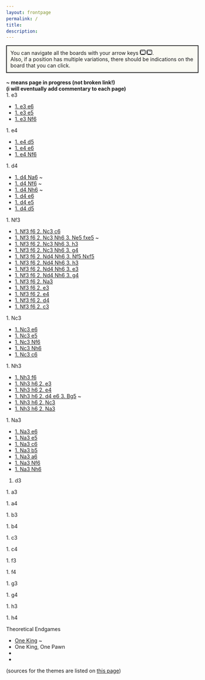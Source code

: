 ```yaml
---
layout: frontpage
permalink: /
title: 
description: 
---
```


<div style="border: 2px groove black; padding: 0.7em; background: #fafaf3; position: inline-block; margin: 0 auto; width: 500px;">
  <div style="text-align: left;">
    <div>You can navigate all the boards with your arrow keys <img src="images/arrowkeys.jpg" style="height: 1em;" alt="left and right arrow keys">.</div>
    <div>Also, if a position has multiple variations, there should be indications on the board that you can click.</div>
  </div>
</div>

<br/>
<strong>~ means page in progress (not broken link!)</strong>
<br />
<strong>(i will eventually add commentary to each page)</strong>

<div class="page-list">
1. e3
  <ul>
    <li><a href="/1-e3-e6">1. e3 e6</a></li>
    <li><a href="/1-e3-e5">1. e3 e5</a></li>
    <li><a href="/1-e3-Nf6">1. e3 <span class="figurine">N</span>f6</a></li>
  </ul>
1. e4
  <ul>
    <li><a href="/1-e4-d5">1. e4 d5</a></li>
    <li><a href="/1-e4-e6">1. e4 e6</a></li>
    <li><a href="/1-e4-Nf6">1. e4 <span class="figurine">N</span>f6</a></li>
  </ul>
1. d4
  <ul>
    <li><a href="/1-d4-Na6">1. d4 <span class="figurine">N</span>a6</a> ~</li>
    <li><a href="/1-d4-Nf6">1. d4 <span class="figurine">N</span>f6</a> ~</li>
    <li><a href="/1-d4-Nh6">1. d4 <span class="figurine">N</span>h6</a> ~</li>
    <li><a href="/1-d4-e6">1. d4 e6</a></li>
    <li><a href="/1-d4-e5">1. d4 e5</a></li>
    <li><a href="/1-d4-d5">1. d4 d5</a></li>
  </ul>
1. <span class="figurine">N</span>f3
  <ul>
    <li><a href="/1-Nf3-f6-2-Nc3-c6">1. <span class="figurine">N</span>f3 f6 2. <span class="figurine">N</span>c3 c6</a></li>
    <li><a href="/1-Nf3-f6-2-Nc3-Nh6-3-Ne5-fxe5">1. <span class="figurine">N</span>f3 f6 2. <span class="figurine">N</span>c3 <span class="figurine">N</span>h6 3. <span class="figurine">N</span>e5 fxe5</a> ~</li>
    <li><a href="/1-Nf3-f6-2-Nc3-Nh6-3-h3">1. <span class="figurine">N</span>f3 f6 2. <span class="figurine">N</span>c3 <span class="figurine">N</span>h6 3. h3</a></li>
    <li><a href="/1-Nf3-f6-2-Nc3-Nh6-3-g4">1. <span class="figurine">N</span>f3 f6 2. <span class="figurine">N</span>c3 <span class="figurine">N</span>h6 3. g4</a></li>
    <li><a href="/1-Nf3-f6-2-Nd4-Nh6-3-Nf5-Nxf5">1. <span class="figurine">N</span>f3 f6 2. <span class="figurine">N</span>d4 <span class="figurine">N</span>h6 3. <span class="figurine">N</span>f5 <span class="figurine">N</span>xf5</a></li>
    <li><a href="/1-Nf3-f6-2-Nd4-Nh6-3-h3">1. <span class="figurine">N</span>f3 f6 2. <span class="figurine">N</span>d4 <span class="figurine">N</span>h6 3. h3</a></li>
    <li><a href="/1-Nf3-f6-2-Nd4-Nh6-3-e3">1. <span class="figurine">N</span>f3 f6 2. <span class="figurine">N</span>d4 <span class="figurine">N</span>h6 3. e3</a></li>
    <li><a href="/1-Nf3-f6-2-Nd4-Nh6-3-g4">1. <span class="figurine">N</span>f3 f6 2. <span class="figurine">N</span>d4 <span class="figurine">N</span>h6 3. g4</a></li>
    <li><a href="/1-Nf3-f6-2-Na3">1. <span class="figurine">N</span>f3 f6 2. <span class="figurine">N</span>a3</a></li>
    <li><a href="/1-Nf3-f6-2-e3">1. <span class="figurine">N</span>f3 f6 2. e3</a></li>
    <li><a href="/1-Nf3-f6-2-e4">1. <span class="figurine">N</span>f3 f6 2. e4</a></li>
    <li><a href="/1-Nf3-f6-2-d4">1. <span class="figurine">N</span>f3 f6 2. d4</a></li>
    <li><a href="/1-Nf3-f6-2-c3">1. <span class="figurine">N</span>f3 f6 2. c3</a></li>
  </ul>
1. <span class="figurine">N</span>c3
  <ul>
    <li><a href="/1-Nc3-e6">1. <span class="figurine">N</span>c3 e6</a></li>
    <li><a href="/1-Nc3-e5">1. <span class="figurine">N</span>c3 e5</a></li>
    <li><a href="/1-Nc3-Nf6">1. <span class="figurine">N</span>c3 <span class="figurine">N</span>f6</a></li>
    <li><a href="/1-Nc3-Nh6">1. <span class="figurine">N</span>c3 <span class="figurine">N</span>h6</a></li>
    <li><a href="/1-Nc3-c6">1. <span class="figurine">N</span>c3 c6</a></li>
  </ul>
1. <span class="figurine">N</span>h3
  <ul>
    <li><a href="/1-Nh3-f6">1. <span class="figurine">N</span>h3 f6</a></li>
    <li><a href="/1-Nh3-h6-2-e3">1. <span class="figurine">N</span>h3 h6 2. e3</a></li>
    <li><a href="/1-Nh3-h6-2-e4">1. <span class="figurine">N</span>h3 h6 2. e4</a></li>
    <li><a href="/1-Nh3-h6-2-d4-e6-3-Bg5">1. <span class="figurine">N</span>h3 h6 2. d4 e6 3. <span class="figurine">B</span>g5</a> ~</li>
    <li><a href="/1-Nh3-h6-2-Nc3">1. <span class="figurine">N</span>h3 h6 2. <span class="figurine">N</span>c3</a></li>
    <li><a href="/1-Nh3-h6-2-Na3">1. <span class="figurine">N</span>h3 h6 2. <span class="figurine">N</span>a3</a></li>
  </ul>
1. <span class="figurine">N</span>a3
  <ul>
    <li><a href="/1-Na3-e6">1. <span class="figurine">N</span>a3 e6</a></li>
    <li><a href="/1-Na3-e5">1. <span class="figurine">N</span>a3 e5</a></li>
    <li><a href="/1-Na3-c6">1. <span class="figurine">N</span>a3 c6</a></li>
    <li><a href="/1-Na3-b5">1. <span class="figurine">N</span>a3 b5</a></li>
    <li><a href="/1-Na3-a6">1. <span class="figurine">N</span>a3 a6</a></li>
    <li><a href="/1-Na3-Nf6">1. <span class="figurine">N</span>a3 <span class="figurine">N</span>f6</a></li>
    <li><a href="/1-Na3-Nh6">1. <span class="figurine">N</span>a3 <span class="figurine">N</span>h6</a></li>
  </ul>

  1. d3
  <ul>
  </ul>
  1. a3
  <ul>
  </ul>
  1. a4
  <ul>
  </ul>
  1. b3
  <ul>
  </ul>
  1. b4
  <ul>
  </ul>
  1. c3
  <ul>
  </ul>
  1. c4
  <ul>
  </ul>
  1. f3
  <ul>
  </ul>
  1. f4
  <ul>
  </ul>
  1. g3
  <ul>
  </ul>
  1. g4
  <ul>
  </ul>
  1. h3
  <ul>
  </ul>
  1. h4
  <ul>
  </ul>
  Theoretical Endgames
  <ul>
    <li><a href="/one-king">One King</a> ~</li>
    <li>One King, One Pawn</li>
    <li></li>
    <li></li>
  </ul>
</div>

(sources for the themes are listed on [this page](/sources))